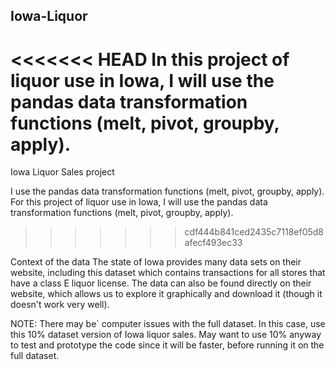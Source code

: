 ## Iowa-Liquor

<<<<<<< HEAD
In this project of liquor use in Iowa, I will use the pandas data transformation functions (melt, pivot, groupby, apply).
=======
Iowa Liquor Sales project

I use the pandas data transformation functions (melt, pivot, groupby, apply).
For this project of liquor use in Iowa, I will use the pandas data transformation functions (melt, pivot, groupby, apply).
>>>>>>> cdf444b841ced2435c7118ef05d8afecf493ec33

Context of the data
The state of Iowa provides many data sets on their website, including this dataset which contains transactions for all stores that have a class E liquor license.
The data can also be found directly on their website, which allows us to explore it graphically and download it (though it doesn't work very well).

NOTE: There may be` computer issues with the full dataset. In this case, use this 10% dataset version of Iowa liquor sales. May want to use 10% anyway to test and prototype the code since it will be faster, before running it on the full dataset.

